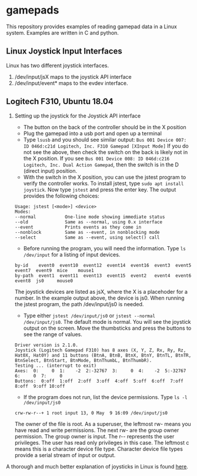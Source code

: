 # gamepads
This repository provides examples of reading gamepad data in a Linux system. Examples are written in C and python.

## Linux Joystick Input Interfaces
Linux has two different joystick interfaces.
1. /dev/input/jsX maps to the joystick API interface
2. /dev/input/event* maps to the evdev interface.

## Logitech F310, Ubuntu 18.04
1. Setting up the joystick for the Joystick API interface
   -   The button on the back of the controller should be in the X position
   -   Plug the gamepad into a usb port and open up a terminal
   -   Type `lsusb` and you should see similar output: `Bus 001 Device 007: ID 046d:c21d Logitech, Inc. F310 Gamepad [XInput Mode]`
   If you do not see the above, then check the switch on the back is likely not in the X position. If you see `Bus 001 Device 008: ID 046d:c216 Logitech, Inc. Dual Action Gamepad`, then the switch is in the D (direct input) position.
   -   With the switch in the X position, you can use the jstest program to verify the controller works. To install jstest, type `sudo apt install joystick`. Now type `jstest` and press the enter key. The output provides the following choices:
      ```
      Usage: jstest [<mode>] <device>
      Modes:
      --normal           One-line mode showing immediate status
      --old              Same as --normal, using 0.x interface
      --event            Prints events as they come in
      --nonblock         Same as --event, in nonblocking mode
      --select           Same as --event, using select() call
      ```

   -   Before running the program, you will need the <device> information. Type `ls /dev/input` for a listing of input devices.
   
   
      ```
      by-id    event0  event10  event12  event14  event16  event3  event5  event7  event9  mice    mouse1
      by-path  event1  event11  event13  event15  event2   event4  event6  event8  js0     mouse0
      ```
      The joystick devices are listed as jsX, where the X is a placehoder for a number. In the example output above, the device is js0. When running the jstest program, the path /dev/input/js0 is needed.
   -   Type either `jstest /dev/input/js0` or `jstest --normal /dev/input/js0`. The default mode is normal. You will see the joystick output on the screen. Move the thumbsticks and press the buttons to see the range of values.
      ```
      Driver version is 2.1.0.
      Joystick (Logitech Gamepad F310) has 8 axes (X, Y, Z, Rx, Ry, Rz, Hat0X, Hat0Y) and 11 buttons (BtnA, BtnB, BtnX, BtnY, BtnTL, BtnTR, BtnSelect, BtnStart, BtnMode, BtnThumbL, BtnThumbR).
      Testing ... (interrupt to exit)
      Axes:  0:     0  1:    -2  2:-32767  3:     0  4:    -2  5:-32767  6:     0  7:     0 
      Buttons:  0:off  1:off  2:off  3:off  4:off  5:off  6:off  7:off  8:off  9:off 10:off 
      ```

   -   If the program does not run, list the device permissions. Type `ls -l /dev/input/js0` 
   ```
   crw-rw-r--+ 1 root input 13, 0 May  9 16:09 /dev/input/js0
   ```
   The owner of the file is root. As a superuser, the leftmost rw- means you have read and write permissions. The next rw-
   are the group owner permission. The group owner is input. The r-- represents the user privileges. The user has read only privileges in this case. The leftmost c means this is a character device file type. Character device file types provide a serial stream of input or output.
 
 
 A thorough and much better explanation of joysticks in Linux is found [here](https://wiki.archlinux.org/index.php/Gamepad).
